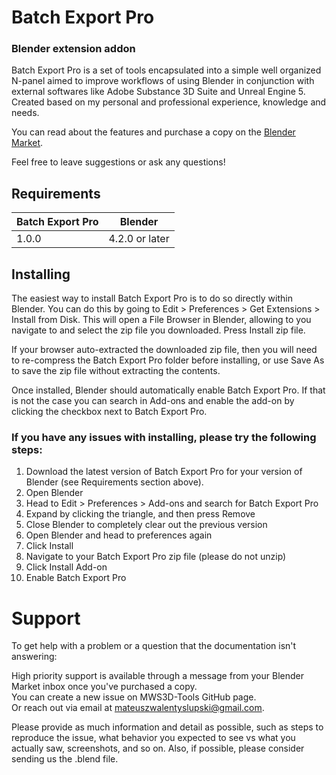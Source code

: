 # Batch Export Pro
### Blender extension addon
Batch Export Pro is a set of tools encapsulated into a simple well organized N-panel aimed to improve workflows of using Blender in conjunction with external softwares like Adobe Substance 3D Suite and Unreal Engine 5.  
Created based on my personal and professional experience, knowledge and needs.  

You can read about the features and purchase a copy on the [Blender Market](https://blendermarket.com/batch-export-pro).

Feel free to leave suggestions or ask any questions! 


## Requirements  
| Batch Export Pro | Blender |
|:-----|:---:|
| 1.0.0 | 4.2.0 or later |

## Installing
The easiest way to install Batch Export Pro is to do so directly within Blender. You can do this by going to Edit > Preferences > Get Extensions > Install from Disk. This will open a File Browser in Blender, allowing to you navigate to and select the zip file you downloaded. Press Install zip file.

If your browser auto-extracted the downloaded zip file, then you will need to re-compress the Batch Export Pro folder before installing, or use Save As to save the zip file without extracting the contents.

Once installed, Blender should automatically enable Batch Export Pro. If that is not the case you can search in Add-ons and enable the add-on by clicking the checkbox next to Batch Export Pro.

### If you have any issues with installing, please try the following steps:

1. Download the latest version of Batch Export Pro for your version of Blender (see Requirements section above).
2. Open Blender
3. Head to Edit > Preferences > Add-ons and search for Batch Export Pro
4. Expand by clicking the triangle, and then press Remove
5. Close Blender to completely clear out the previous version
6. Open Blender and head to preferences again
7. Click Install
8. Navigate to your Batch Export Pro zip file (please do not unzip)
9. Click Install Add-on
10. Enable Batch Export Pro

# Support
To get help with a problem or a question that the documentation isn't answering:  

  
High priority support is available through a message from your Blender Market inbox once you've purchased a copy.  
You can create a new issue on MWS3D-Tools GitHub page.  
Or reach out via email at mateuszwalentyslupski@gmail.com.  


Please provide as much information and detail as possible, such as steps to reproduce the issue, what behavior you expected to see vs what you actually saw, screenshots, and so on. Also, if possible, please consider sending us the .blend file.  
